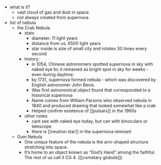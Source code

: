   * what is it?
    * vast cloud of gas and dust in space
    * not always created from supernova
  * list of nebula
    * the Crab Nebula
      * stats
        * diameter: 11 light years
        * distance from us: 6500 light years
        * star inside is size of small city and rotates 30 times every second
      * history:
        * in 1054, Chinese astronomers spotted supernova in sky with naked eye bc it remained as bright spot in sky for weeks - even during daytime.
        * by 1731, supernova formed nebula - which was discovered by English astronomer John Bevis. 
        * Was first astronomical object found that corresponded to a historical supernova
        * Name comes from William Parsons who observed nebula in 1840 and produced drawing that looked somewhat like a crab
        * Helped confirm existence of [[pulsars]] in the 1960s
      * other notes
        * cant see with naked eye today, but can with binoculars or telescope
        * there is [[neutron star]] in the supernova remnant
    * Gum Nebula
      * One unique feature of the nebula is the arm-shaped structure stretching into space.
      * It’s home to an object known as “God’s Hand” among the faithful. The rest of us call it CG 4. ([[cometary globule]])